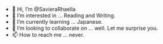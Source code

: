 - 👋 Hi, I’m @SavieraRhaella
- 👀 I’m interested in ... Reading and Writing.
- 🌱 I’m currently learning ... Japanese.
- 💞️ I’m looking to collaborate on ... well. Let me surprise you.
- 📫 How to reach me ... never.

<!---
SavieraRhaella/SavieraRhaella is a ✨ special ✨ repository because its `README.md` (this file) appears on your GitHub profile.
You can click the Preview link to take a look at your changes.
--->
